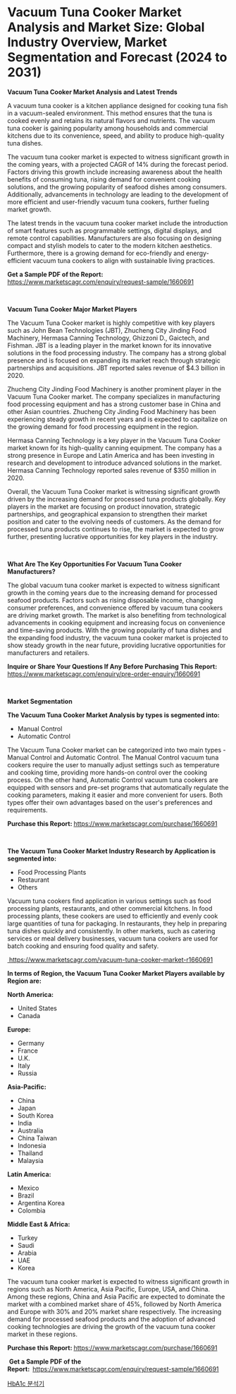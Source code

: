 <p><h1>Vacuum Tuna Cooker Market Analysis and Market Size: Global Industry Overview, Market Segmentation and Forecast (2024 to 2031)</h1></p><p><strong>Vacuum Tuna Cooker Market Analysis and Latest Trends</strong></p>
<p><p>A vacuum tuna cooker is a kitchen appliance designed for cooking tuna fish in a vacuum-sealed environment. This method ensures that the tuna is cooked evenly and retains its natural flavors and nutrients. The vacuum tuna cooker is gaining popularity among households and commercial kitchens due to its convenience, speed, and ability to produce high-quality tuna dishes.</p><p>The vacuum tuna cooker market is expected to witness significant growth in the coming years, with a projected CAGR of 14% during the forecast period. Factors driving this growth include increasing awareness about the health benefits of consuming tuna, rising demand for convenient cooking solutions, and the growing popularity of seafood dishes among consumers. Additionally, advancements in technology are leading to the development of more efficient and user-friendly vacuum tuna cookers, further fueling market growth.</p><p>The latest trends in the vacuum tuna cooker market include the introduction of smart features such as programmable settings, digital displays, and remote control capabilities. Manufacturers are also focusing on designing compact and stylish models to cater to the modern kitchen aesthetics. Furthermore, there is a growing demand for eco-friendly and energy-efficient vacuum tuna cookers to align with sustainable living practices.</p></p>
<p><strong>Get a Sample PDF of the Report:&nbsp;</strong> <a href="https://www.marketscagr.com/enquiry/request-sample/1660691">https://www.marketscagr.com/enquiry/request-sample/1660691</a></p>
<p>&nbsp;</p>
<p><strong>Vacuum Tuna Cooker Major Market Players</strong></p>
<p><p>The Vacuum Tuna Cooker market is highly competitive with key players such as John Bean Technologies (JBT), Zhucheng City Jinding Food Machinery, Hermasa Canning Technology, Ghizzoni D., Gaictech, and Fishman. JBT is a leading player in the market known for its innovative solutions in the food processing industry. The company has a strong global presence and is focused on expanding its market reach through strategic partnerships and acquisitions. JBT reported sales revenue of $4.3 billion in 2020.</p><p>Zhucheng City Jinding Food Machinery is another prominent player in the Vacuum Tuna Cooker market. The company specializes in manufacturing food processing equipment and has a strong customer base in China and other Asian countries. Zhucheng City Jinding Food Machinery has been experiencing steady growth in recent years and is expected to capitalize on the growing demand for food processing equipment in the region.</p><p>Hermasa Canning Technology is a key player in the Vacuum Tuna Cooker market known for its high-quality canning equipment. The company has a strong presence in Europe and Latin America and has been investing in research and development to introduce advanced solutions in the market. Hermasa Canning Technology reported sales revenue of $350 million in 2020.</p><p>Overall, the Vacuum Tuna Cooker market is witnessing significant growth driven by the increasing demand for processed tuna products globally. Key players in the market are focusing on product innovation, strategic partnerships, and geographical expansion to strengthen their market position and cater to the evolving needs of customers. As the demand for processed tuna products continues to rise, the market is expected to grow further, presenting lucrative opportunities for key players in the industry.</p></p>
<p>&nbsp;</p>
<p><strong>What Are The Key Opportunities For Vacuum Tuna Cooker Manufacturers?</strong></p>
<p><p>The global vacuum tuna cooker market is expected to witness significant growth in the coming years due to the increasing demand for processed seafood products. Factors such as rising disposable income, changing consumer preferences, and convenience offered by vacuum tuna cookers are driving market growth. The market is also benefiting from technological advancements in cooking equipment and increasing focus on convenience and time-saving products. With the growing popularity of tuna dishes and the expanding food industry, the vacuum tuna cooker market is projected to show steady growth in the near future, providing lucrative opportunities for manufacturers and retailers.</p></p>
<p><strong>Inquire or Share Your Questions If Any Before Purchasing This Report:</strong> <a href="https://www.marketscagr.com/enquiry/pre-order-enquiry/1660691">https://www.marketscagr.com/enquiry/pre-order-enquiry/1660691</a></p>
<p>&nbsp;</p>
<p><strong>Market Segmentation</strong></p>
<p><strong>The Vacuum Tuna Cooker Market Analysis by types is segmented into:</strong></p>
<p><ul><li>Manual Control</li><li>Automatic Control</li></ul></p>
<p><p>The Vacuum Tuna Cooker market can be categorized into two main types - Manual Control and Automatic Control. The Manual Control vacuum tuna cookers require the user to manually adjust settings such as temperature and cooking time, providing more hands-on control over the cooking process. On the other hand, Automatic Control vacuum tuna cookers are equipped with sensors and pre-set programs that automatically regulate the cooking parameters, making it easier and more convenient for users. Both types offer their own advantages based on the user's preferences and requirements.</p></p>
<p><strong>Purchase this Report:&nbsp;</strong><a href="https://www.marketscagr.com/purchase/1660691">https://www.marketscagr.com/purchase/1660691</a></p>
<p>&nbsp;</p>
<p><strong>The Vacuum Tuna Cooker Market Industry Research by Application is segmented into:</strong></p>
<p><ul><li>Food Processing Plants</li><li>Restaurant</li><li>Others</li></ul></p>
<p><p>Vacuum tuna cookers find application in various settings such as food processing plants, restaurants, and other commercial kitchens. In food processing plants, these cookers are used to efficiently and evenly cook large quantities of tuna for packaging. In restaurants, they help in preparing tuna dishes quickly and consistently. In other markets, such as catering services or meal delivery businesses, vacuum tuna cookers are used for batch cooking and ensuring food quality and safety.</p></p>
<p><a href="https://www.marketscagr.com/vacuum-tuna-cooker-market-r1660691">&nbsp;https://www.marketscagr.com/vacuum-tuna-cooker-market-r1660691</a></p>
<p><strong>In terms of Region, the Vacuum Tuna Cooker Market Players available by Region are:</strong></p>
<p>
    <p> <strong> North America: </strong>
        <ul>
            <li>United States</li>
            <li>Canada</li>
        </ul>
        </p> 
    <p> <strong> Europe: </strong>
        <ul>
            <li>Germany</li>
            <li>France</li>
            <li>U.K.</li>
            <li>Italy</li>
            <li>Russia</li>
        </ul>
        </p> 
    <p> <strong> Asia-Pacific: </strong>
        <ul>
            <li>China</li>
            <li>Japan</li>
            <li>South Korea</li>
            <li>India</li>
            <li>Australia</li>
            <li>China Taiwan</li>
            <li>Indonesia</li>
            <li>Thailand</li>
            <li>Malaysia</li>
        </ul>
        </p> 
    <p> <strong> Latin America: </strong>
        <ul>
            <li>Mexico</li>
            <li>Brazil</li>
            <li>Argentina Korea</li>
            <li>Colombia</li>
        </ul>
        </p> 
    <p> <strong> Middle East & Africa: </strong>
        <ul>
            <li>Turkey</li>
            <li>Saudi</li>
            <li>Arabia</li>
            <li>UAE</li>
            <li>Korea</li>
        </ul>
    </p>
    </p>
<p><p>The vacuum tuna cooker market is expected to witness significant growth in regions such as North America, Asia Pacific, Europe, USA, and China. Among these regions, China and Asia Pacific are expected to dominate the market with a combined market share of 45%, followed by North America and Europe with 30% and 20% market share respectively. The increasing demand for processed seafood products and the adoption of advanced cooking technologies are driving the growth of the vacuum tuna cooker market in these regions.</p></p>
<p><strong>Purchase this Report: </strong><a href="https://www.marketscagr.com/purchase/1660691">https://www.marketscagr.com/purchase/1660691</a></p>
<p>&nbsp;<strong>Get a Sample PDF of the Report:&nbsp;&nbsp;</strong><a href="https://www.marketscagr.com/enquiry/request-sample/1660691">https://www.marketscagr.com/enquiry/request-sample/1660691</a></p>
<p><strong></strong></p>
<p><p><a href="https://github.com/nhaiquang84/Market-Research-Report-List-1/blob/main/98516811599.md">HbA1c 분석기</a></p></p>
